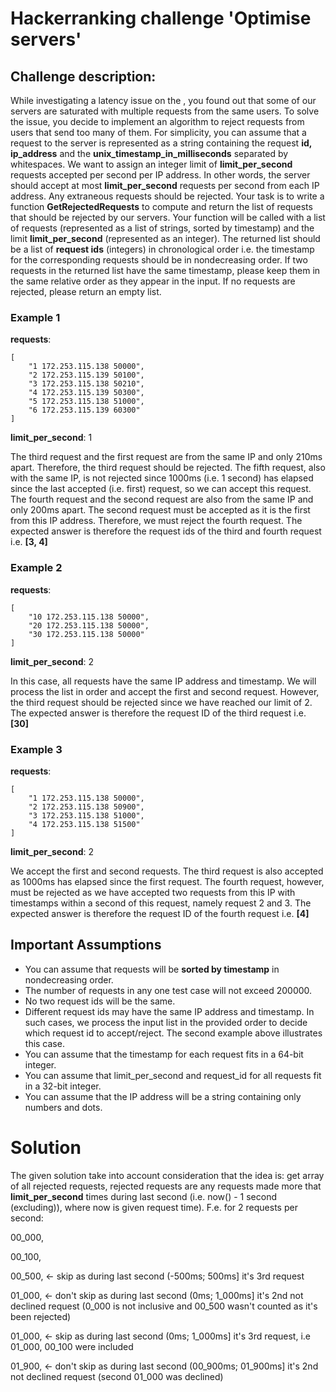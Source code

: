 # Hackerranking challenge 'Optimise servers'

## Challenge description:

While investigating a latency issue on the <A company>, you found out that some of our servers are saturated with multiple requests from the same users. To solve the issue, you decide to implement an algorithm to reject requests from users that send too many of them.
For simplicity, you can assume that a request to the server is represented as a string containing the request **id, ip_address** and the **unix_timestamp_in_milliseconds** separated by whitespaces. We want to assign an integer limit of **limit_per_second** requests accepted per second per IP address. In other words, the server should accept at most **limit_per_second** requests per second from each IP address. Any extraneous requests should be rejected.
Your task is to write a function **GetRejectedRequests** to compute and return the list of requests that should be rejected by our servers. Your function will be called with a list of requests (represented as a list of strings, sorted by timestamp) and the limit
**limit_per_second** (represented as an integer). The returned list should be a list of **request ids** (integers) in chronological order i.e. the timestamp for the corresponding requests should be in nondecreasing order. If two requests in the returned list have the same timestamp, please keep them in the same relative order as they appear in the input. If no requests are rejected, please return an empty list.

### Example 1

**requests**: 
```
[
    "1 172.253.115.138 50000", 
    "2 172.253.115.139 50100", 
    "3 172.253.115.138 50210", 
    "4 172.253.115.139 50300", 
    "5 172.253.115.138 51000",
    "6 172.253.115.139 60300"
]
```
**limit_per_second**: 1

The third request and the first request are from the same IP and only 210ms apart. Therefore, the third request should be rejected. The fifth request, also with the same IP, is not rejected since 1000ms (i.e. 1 second) has elapsed since the last accepted (i.e. first) request, so we can accept this request.
The fourth request and the second request are also from the same IP and only 200ms apart. The second request must be accepted as it is the first from this IP address. Therefore, we must reject the fourth request.
The expected answer is therefore the request ids of the third and fourth request i.e. **[3, 4]**


### Example 2

**requests**: 
```
[
    "10 172.253.115.138 50000", 
    "20 172.253.115.138 50000", 
    "30 172.253.115.138 50000"
]
```
**limit_per_second**: 2

In this case, all requests have the same IP address and timestamp. We will process the list in order and accept the first and second request.
However, the third request should be rejected since we have reached our limit of 2.
The expected answer is therefore the request ID of the third request i.e. **[30]**


###  Example 3

**requests**:
```
[
    "1 172.253.115.138 50000",
    "2 172.253.115.138 50900",
    "3 172.253.115.138 51000",
    "4 172.253.115.138 51500"
]
```
**limit_per_second**: 2

We accept the first and second requests. The third request is also accepted as 1000ms has elapsed since the first request.
The fourth request, however, must be rejected as we have accepted two requests from this IP with timestamps within a second of this request, namely request 2 and 3.
The expected answer is therefore the request ID of the fourth request i.e. **[4]**

## Important Assumptions
+ You can assume that requests will be **sorted by timestamp** in nondecreasing order.
+ The number of requests in any one test case will not exceed 200000.
+ No two request ids will be the same.
+ Different request ids may have the same IP address and timestamp. In such cases, we process the input list in the provided order to decide which request id to accept/reject. The second example above illustrates this case.
+ You can assume that the timestamp for each request fits in a 64-bit integer.
+ You can assume that limit_per_second and request_id for all requests fit in a 32-bit integer.
+ You can assume that the IP address will be a string containing only numbers and dots.


# Solution

The given solution take into account consideration that the idea is:
get array of all rejected requests, rejected requests are any requests made more that **limit_per_second** times
during last second (i.e. now() - 1 second (excluding)), where now is given request time).
F.e. for 2 requests per second:

00_000,

00_100,

00_500, <- skip as during last second (-500ms; 500ms] it's 3rd request

01_000, <- don't skip as during last second (0ms; 1_000ms] it's 2nd not declined request (0_000 is not inclusive and 00_500 wasn't counted as it's been rejected)

01_000, <- skip as during last second (0ms; 1_000ms] it's 3rd request, i.e 01_000, 00_100 were included

01_900, <- don't skip as during last second (00_900ms; 01_900ms] it's 2nd not declined request (second 01_000 was declined)
